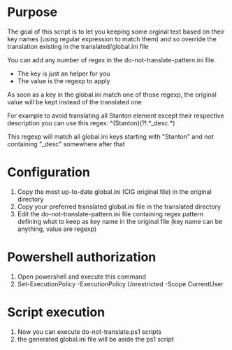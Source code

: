 # Purpose
The goal of this script is to let you keeping some orginal text based on their key names (using regular expression to match them) and so override the translation existing in the translated/global.ini file

You can add any number of regex in the do-not-translate-pattern.ini file. 
* The key is just an helper for you
* The value is the regexp to apply

As soon as a key in the global.ini match one of those regexp, the original value will be kept instead of the translated one

For example to avoid translating all Stanton element except their respective description you can use this regex:
^(Stanton)(?!.\*_desc.\*)

This regexp will match all global.ini keys starting with "Stanton" and not containing "_desc" somewhere after that

# Configuration
1) Copy the most up-to-date global.ini (CIG original file) in the original directory
2) Copy your preferred translated global.ini file in the translated directory 
3) Edit the do-not-translate-pattern.ini file containing regex pattern defining what to keep as key name in the original file (key name can be anything, value are regexp)
# Powershell authorization
1) Open powershell and execute this command
2) Set-ExecutionPolicy -ExecutionPolicy Unrestricted -Scope CurrentUser
# Script execution
1) Now you can execute do-not-translate.ps1 scripts
2) the generated global.ini file will be aside the ps1 script